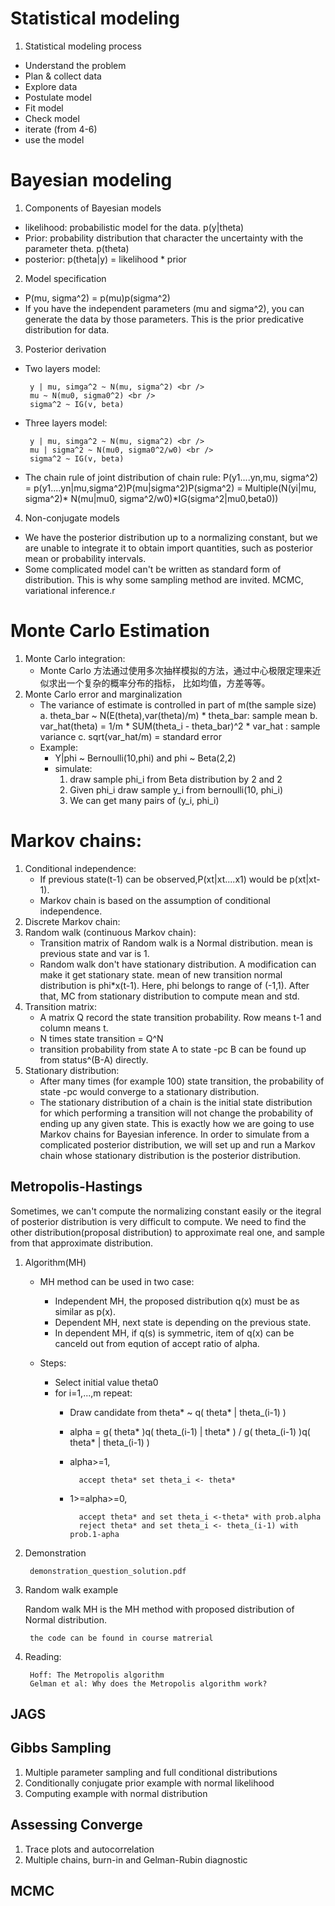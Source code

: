# Statistical modeling
1. Statistical modeling process
 * Understand the problem
 * Plan & collect data
 * Explore data
 * Postulate model
 * Fit model
 * Check model
 * iterate (from 4-6)
 * use the model
# Bayesian modeling
1. Components of Bayesian models
 * likelihood: probabilistic model for the data. p(y|theta)
 * Prior: probability distribution that character the uncertainty with the parameter theta. p(theta)
 * posterior: p(theta|y) = likelihood * prior
2. Model specification
 * P(mu, sigma^2) = p(mu)p(sigma^2)
 * If you have the independent parameters (mu and sigma^2), you can generate the data by those parameters. This is the prior predicative distribution for data.
3. Posterior derivation
 * Two layers model:
 
		y | mu, simga^2 ~ N(mu, sigma^2) <br />
		mu ~ N(mu0, sigma0^2) <br />
		sigma^2 ~ IG(v, beta)
 * Three layers model:
		
		y | mu, simga^2 ~ N(mu, sigma^2) <br />
		mu | sigma^2 ~ N(mu0, sigma0^2/w0) <br />
		sigma^2 ~ IG(v, beta)
 * The chain rule of joint distribution of chain rule:
 	P(y1....yn,mu, sigma^2) = p(y1....yn|mu,sigma^2)P(mu|sigma^2)P(sigma^2)
							= Multiple(N(yi|mu, sigma^2)\* N(mu|mu0, sigma^2/w0)\*IG(sigma^2|mu0,beta0))
4. Non-conjugate models
 * We have the posterior distribution up to a normalizing constant, but we are unable to integrate it to obtain import quantities, such as posterior mean or probability intervals.
 * Some complicated model can't be written as standard form of distribution. This is why some sampling method are invited. MCMC, variational inference.r
# Monte Carlo Estimation
1. Monte Carlo integration:
	* Monte Carlo 方法通过使用多次抽样模拟的方法，通过中心极限定理来近似求出一个复杂的概率分布的指标， 比如均值，方差等等。
2. Monte Carlo error and marginalization
	* The variance of estimate is controlled in part of m(the sample size)
		a. theta_bar ~ N(E(theta),var(theta)/m) 
			* theta_bar: sample mean
		b. var_hat(theta) = 1/m * SUM(theta_i - theta_bar)^2
			* var_hat : sample variance
		c. sqrt(var_hat/m) = standard error
	* Example:
		* Y|phi ~ Bernoulli(10,phi) and phi ~ Beta(2,2)
		* simulate: 
			1. draw sample phi_i from Beta distribution by 2 and 2
			2. Given phi_i draw sample y_i from bernoulli(10, phi_i)
			3. We can get many pairs of (y_i, phi_i)
# Markov chains:
1. Conditional independence:
	* If previous state(t-1) can be observed,P(xt|xt....x1) would be p(xt|xt-1). 
	* Markov chain is based on the assumption of conditional independence.
2. Discrete Markov chain:
3. Random walk (continuous Markov chain):
	* Transition matrix of Random walk is a Normal distribution. mean is previous state and var is 1. 
	* Random walk don't have stationary distribution. A modification can make it get stationary state. mean of new transition normal distribution is phi*x(t-1). Here, phi belongs to range of (-1,1). After that, MC from stationary distribution to compute mean and std.
4. Transition matrix:
	* A matrix Q record the state transition probability. Row means t-1 and column means t.
	* N times state transition = Q^N
	* transition probability from state A to state -pc B can be found up from status^(B-A) directly.
5. Stationary distribution:
	* After many times (for example 100) state transition, the probability of state -pc would converge to a stationary distribution.
	* The stationary distribution of a chain is the initial state distribution for which performing a transition will not change the probability of ending up any given state. This is exactly how we are going to use Markov chains for Bayesian inference. In order to simulate from a complicated posterior distribution, we will set up and run a Markov chain whose stationary distribution is the posterior distribution.


## Metropolis-Hastings
Sometimes, we can't compute the normalizing constant easily or the itegral of posterior distribution is very difficult to compute. We need to find the other distribution(proposal distribution) to approximate real one, and sample from that approximate distribution.

1. Algorithm(MH)
	
	* MH method can be used in two case:
		- Independent MH, the proposed distribution q(x) must be as similar as p(x).
		- Dependent MH, next state is depending on the previous state.
		- In dependent MH, if q(s) is symmetric, item of q(x) can be canceld out from eqution of accept ratio of alpha.
	* Steps:
	
		- Select initial value theta0
		- for i=1,...,m repeat:
			+ Draw candidate from theta\* ~ q( theta\* | theta\_(i-1) )
			+ alpha = g( theta\* )q( theta\_(i-1) | theta\* ) / g( theta\_(i-1) )q( theta\* | theta\_(i-1) )
			+ alpha>=1, 
					
					accept theta* set theta_i <- theta*
			+ 1>=alpha>=0, 
					
					accept theta* and set theta_i <-theta* with prob.alpha
					reject theta* and set theta_i <- theta_(i-1) with prob.1-apha
2. Demonstration
		
		demonstration_question_solution.pdf
3. Random walk example
	
	Random walk MH is the MH method with proposed distribution of Normal distribution.
		
		the code can be found in course matrerial
4. Reading:
		
		Hoff: The Metropolis algorithm
		Gelman et al: Why does the Metropolis algorithm work?

## JAGS

## Gibbs Sampling
1. Multiple parameter sampling and full conditional distributions
2. Conditionally conjugate prior example with normal likelihood
3. Computing example with normal distribution

## Assessing Converge
1. Trace plots and autocorrelation
2. Multiple chains, burn-in and Gelman-Rubin diagnostic

## MCMC


